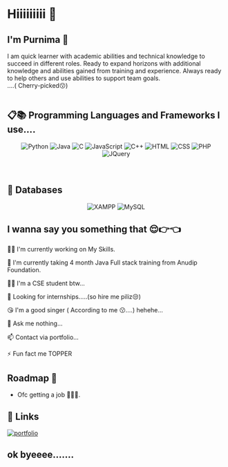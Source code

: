 
# Hiiiiiiiii 🙋



## I'm Purnima 👩


I am quick learner with academic abilities and technical knowledge to succeed in different roles. Ready to expand horizons with additional knowledge and abilities gained from training and experience. Always ready to help others and use abilities to support team goals.<br>
....( Cherry-picked😗)
<br>
<br>

## 📋📚 Programming Languages and Frameworks I use....
<div align="center">
  <img alt="Python" src="https://img.shields.io/badge/python-%2314354C.svg?style=for-the-badge&logo=python&logoColor=white"/>
  <img alt="Java" src="https://img.shields.io/badge/java-%23ED8B00.svg?style=for-the-badge&logo=openjdk&logoColor=white"/>
  <img alt="C" src="https://img.shields.io/badge/c-%2300599C.svg?style=for-the-badge&logo=c&logoColor=white"/>
  <img alt="JavaScript" src="https://img.shields.io/badge/javascript-%23323330.svg?style=for-the-badge&logo=javascript&logoColor=%23F7DF1E"/>
  <img alt="C++" src="https://img.shields.io/badge/c++-%2300599C.svg?style=for-the-badge&logo=c%2B%2B&logoColor=white"/> 
  <img alt="HTML" src="https://img.shields.io/badge/html5-%23E34F26.svg?style=for-the-badge&logo=html5&logoColor=white"/>
  <img alt="CSS" src="https://img.shields.io/badge/css3-%231572B6.svg?style=for-the-badge&logo=css3&logoColor=white"/>
  <img alt="PHP" src="https://img.shields.io/badge/php-%23777BB4.svg?style=for-the-badge&logo=php&logoColor=white"/>
<!--   <img alt="React" src="https://img.shields.io/badge/react-%2320232a.svg?style=for-the-badge&logo=react&logoColor=%2361DAFB"/> -->
<!--   <img alt="Angular.js" src="https://img.shields.io/badge/angular.js-%23E23237.svg?style=for-the-badge&logo=angularjs&logoColor=white"/> -->
  <img alt="JQuery" src="https://img.shields.io/badge/jquery-%230769AD.svg?style=for-the-badge&logo=jquery&logoColor=white"/>
<!--   <img alt="Node.js" src="https://img.shields.io/badge/node.js-6DA55F?style=for-the-badge&logo=node.js&logoColor=white"/> -->
<!--   <img alt="Express.js" src="https://img.shields.io/badge/express.js-%23404d59.svg?style=for-the-badge&logo=express&logoColor=%2361DAFB"/> -->
</div>
<br>
<br>


## 💾 Databases 
<div align="center">
  <img alt="XAMPP" src="https://img.shields.io/badge/XAMPP-FB7A24.svg?style=for-the-badge&logo=XAMPP&logoColor=white"/>
  <img alt="MySQL" src="https://img.shields.io/badge/MySQL-4479A1.svg?style=for-the-badge&logo=MySQL&logoColor=white"/>
<!--   <img alt="MONGODB" src="https://img.shields.io/badge/MongoDB-47A248.svg?style=for-the-badge&logo=MongoDB&logoColor=white"/> -->
 </div> 


## I wanna say you something that 😌👉👈 
👩‍💻 I'm currently working on My Skills.

🧠 I'm currently taking 4 month Java Full stack training from Anudip Foundation.

👩‍🎓 I'm a CSE student btw...

🥺 Looking for internships.....(so hire me piliz😒)

😘 I'm a good singer ( According to me 😗....) hehehe...

💬 Ask me nothing...

📫 Contact via portfolio...

⚡️ Fun fact me TOPPER



## Roadmap 🚀

- Ofc getting a job 👩💼🙃.


## 🔗 Links
[![portfolio](https://img.shields.io/badge/my_portfolio-000?style=for-the-badge&logo=ko-fi&logoColor=white)](https://purnimamahato.github.io/)

## ok byeeee.......

